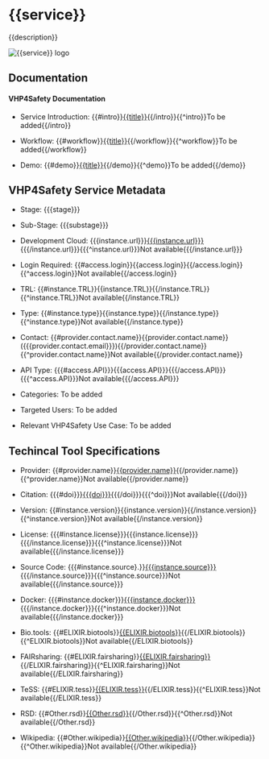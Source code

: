 # {{service}}

<!--- This file is autogenerated. Edit {{id}}.json to make changes in this page. --->

{{description}}

![{{service}} logo](https://raw.githubusercontent.com/VHP4Safety/cloud/main/docs/service/{{screenshot}})

## Documentation

#### VHP4Safety Documentation

* Service Introduction: {{#intro}}[{{title}}]({{{url}}}){{/intro}}{{^intro}}To be added{{/intro}}

* Workflow: {{#workflow}}[{{title}}]({{{url}}}){{/workflow}}{{^workflow}}To be added{{/workflow}}

* Demo: {{#demo}}[{{title}}]({{{url}}}){{/demo}}{{^demo}}To be added{{/demo}}

<h4 id='tess-widget-materials-header'></h4>

<div id='tess-widget-materials-list' class='tess-widget tess-widget-list'></div>
<script>
  function initTeSSWidgets() {
    var query = '{{id}}';
    if (query.trim() != '') {
      TessWidget.Materials(document.getElementById('tess-widget-materials-list'),
                           'SimpleList',
                           {
                             opts: {
                               enableSearch: false
                             },
                             params: {
                               pageSize: 5,
                               q: query
                             }
                           });
      document.getElementById('tess-widget-materials-header').innerHTML = 'Documentation from ELIXIR TeSS'
    }
}
</script>
<script async='' defer='' src='https://elixirtess.github.io/TeSS_widgets/components/js/tess-widget-standalone.js' onload='initTeSSWidgets()'></script>

## VHP4Safety Service Metadata

* Stage: {{{stage}}}

* Sub-Stage: {{{substage}}}

* Development Cloud: {{{instance.url}}}[{{{instance.url}}}]({{{instance.url}}}){{{/instance.url}}}{{{^instance.url}}}Not available{{{/instance.url}}}

* Login Required: {{#access.login}}{{access.login}}{{/access.login}}{{^access.login}}Not available{{/access.login}}

* TRL: {{#instance.TRL}}{{instance.TRL}}{{/instance.TRL}}{{^instance.TRL}}Not available{{/instance.TRL}}

* Type: {{#instance.type}}{{instance.type}}{{/instance.type}}{{^instance.type}}Not available{{/instance.type}}

* Contact: {{#provider.contact.name}}{{provider.contact.name}} ({{{provider.contact.email}}}){{/provider.contact.name}}{{^provider.contact.name}}Not available{{/provider.contact.name}}

* API Type: {{{#access.API}}}{{{access.API}}}{{{/access.API}}}{{{^access.API}}}Not available{{{/access.API}}}

* Categories: To be added

* Targeted Users: To be added

* Relevant VHP4Safety Use Case: To be added

## Techincal Tool Specifications

* Provider: {{#provider.name}}[{{provider.name}}]({{{provider.url}}}){{/provider.name}}{{^provider.name}}Not available{{/provider.name}}

* Citation: {{{#doi}}}[{{{doi}}}](https://doi.org/{{{doi}}}){{{/doi}}}{{{^doi}}}Not available{{{/doi}}}

* Version: {{#instance.version}}{{instance.version}}{{/instance.version}}{{^instance.version}}Not available{{/instance.version}}

* License: {{{#instance.license}}}{{{instance.license}}}{{{/instance.license}}}{{{^instance.license}}}Not available{{{/instance.license}}}

* Source Code: {{{#instance.source}.}}[{{{instance.source}}}]({{{instance.source}}}){{{/instance.source}}}{{{^instance.source}}}Not available{{{/instance.source}}}

* Docker: {{{#instance.docker}}}[{{{instance.docker}}}]({{{instance.docker}}}){{{/instance.docker}}}{{{^instance.docker}}}Not available{{{/instance.docker}}}

* Bio.tools: {{#ELIXIR.biotools}}[{{ELIXIR.biotools}}]({{ELIXIR.biotools}}){{/ELIXIR.biotools}}{{^ELIXIR.biotools}}Not available{{/ELIXIR.biotools}}

* FAIRsharing: {{#ELIXIR.fairsharing}}[{{ELIXIR.fairsharing}}]({{ELIXIR.fairsharing}}){{/ELIXIR.fairsharing}}{{^ELIXIR.fairsharing}}Not available{{/ELIXIR.fairsharing}}

* TeSS: {{#ELIXIR.tess}}[{{ELIXIR.tess}}]({{ELIXIR.tess}}){{/ELIXIR.tess}}{{^ELIXIR.tess}}Not available{{/ELIXIR.tess}}

* RSD: {{#Other.rsd}}[{{Other.rsd}}]({{Other.rsd}}){{/Other.rsd}}{{^Other.rsd}}Not available{{/Other.rsd}}

* Wikipedia: {{#Other.wikipedia}}[{{Other.wikipedia}}]({{Other.wikipedia}}){{/Other.wikipedia}}{{^Other.wikipedia}}Not available{{/Other.wikipedia}}

<script type="application/ld+json">
  {
    "@context": "https://schema.org/",
    "@type": "SoftwareApplication",
    "http://purl.org/dc/terms/conformsTo": {
      "@type": "CreativeWork", "@id": "https://bioschemas.org/profiles/ComputationalTool/1.0-RELEASE"
    },
    "@id" : "https://vhp4safety.github.io/cloud/service/{{id}}",
    "name": "{{service}}",
    "description": "{{description}}",
    "url": "{{{url}}}"
  }
</script>
